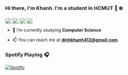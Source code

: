 ### Hi there, I'm Khanh. I'm a student in HCMUT 👋 ❄️

[<img align="left" width="20px" src="https://simpleicons.org/icons/github.svg" />][website]
&nbsp;
[<img align="left" width="20px" src="https://simpleicons.org/icons/facebook.svg" />][facebook]
&nbsp;
[<img align="left" width="20px" src="https://simpleicons.org/icons/hackerrank.svg" />][hackerrank]
&nbsp;
[<img align="left" width="20px" src="https://simpleicons.org/icons/kaggle.svg" />][kaggle]
<br>

- 🌱 I’m currently studying **Computer Science**

- 📫 You can reach me at **dinhkhanh412@gmail.com**

### Spotify Playing 🎧
[![Spotify](https://novatorem.sytungan.vercel.app/api/spotify)](https://open.spotify.com/user/zuxealvtzwrscxj5fnir9x3er)




[website]: https://github.com/dinhkhanh412
[facebook]: https://www.facebook.com/dinhkhanh.bigbang/
[hackerrank]: https://www.hackerrank.com/dinhkhanh412
[kaggle]: https://www.kaggle.com/dihkhahng